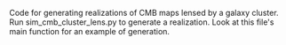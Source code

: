 Code for generating realizations of CMB maps lensed by a galaxy cluster.  Run sim_cmb_cluster_lens.py to generate a realization.  Look at this file's main function for an example of generation.